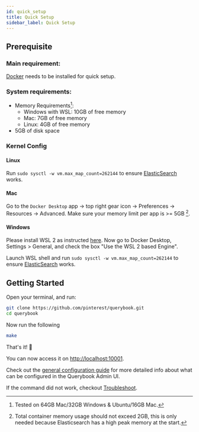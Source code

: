 ```yaml
---
id: quick_setup
title: Quick Setup
sidebar_label: Quick Setup
---
```


## Prerequisite

### Main requirement:

[Docker](https://www.docker.com/) needs to be installed for quick setup.

### System requirements:

-   Memory Requirements[^1]:
    -   Windows with WSL: 10GB of free memory
    -   Mac: 7GB of free memory
    -   Linux: 4GB of free memory
-   5GB of disk space

### Kernel Config

#### Linux

Run `sudo sysctl -w vm.max_map_count=262144` to ensure [ElasticSearch](https://www.elastic.co/guide/en/elasticsearch/reference/current/vm-max-map-count.html) works.

#### Mac

Go to the `Docker Desktop` app -> top right gear icon -> Preferences -> Resources -> Advanced. Make sure your memory limit per app is >= 5GB [^2].

#### Windows

Please install WSL 2 as instructed [here](https://docs.microsoft.com/en-us/windows/wsl/install-win10). Now go to Docker Desktop, Settings > General, and check the box "Use the WSL 2 based Engine".

Launch WSL shell and run `sudo sysctl -w vm.max_map_count=262144` to ensure [ElasticSearch](https://www.elastic.co/guide/en/elasticsearch/reference/current/vm-max-map-count.html) works.

## Getting Started

Open your terminal, and run:

```sh
git clone https://github.com/pinterest/querybook.git
cd querybook
```

Now run the following

```sh
make
```

That's it! 🎉

You can now access it on [http://localhost:10001](http://localhost:10001).

Check out the [general configuration guide](../configurations/general_config.md) for more detailed info about what can be configured in the Querybook Admin UI.

If the command did not work, checkout [Troubleshoot](troubleshoot.md).

[^1]: Tested on 64GB Mac/32GB Windows & Ubuntu/16GB Mac.
[^2]: Total container memory usage should not exceed 2GB, this is only needed because Elasticsearch has a high peak memory at the start.
